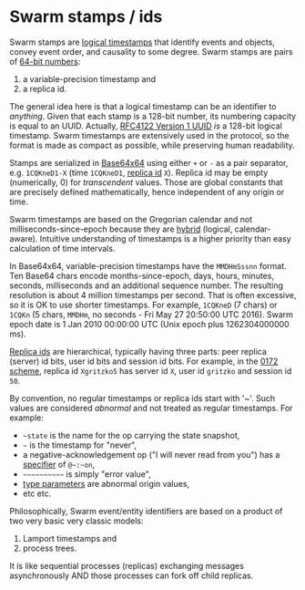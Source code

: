 # Swarm stamps / ids #

Swarm stamps are [logical timestamps][mslamp] that identify events and objects, convey event order, and causality to some degree.
Swarm stamps are pairs of [64-bit numbers](64x64.md):

1. a variable-precision timestamp and
2. a replica id.

The general idea here is that a logical timestamp can be an identifier to *anything*.
Given that each stamp is a 128-bit number, its numbering capacity is equal to an UUID.
Actually, [RFC4122 Version 1 UUID][uuid] *is* a 128-bit logical timestamp.
Swarm timestamps are extensively used in the protocol, so the format is made as compact as possible, while preserving human readability.

Stamps are serialized in [Base64x64](64x64.md) using either `+` or `-` as a pair separator, e.g. `1CQKneD1-X` (time `1CQKneD1`, [replica id](replica.md) `X`).
Replica id may be empty (numerically, 0) for *transcendent* values.
Those are global constants that are precisely defined mathematically, hence independent of any origin or time.

Swarm timestamps are based on the Gregorian calendar and not milliseconds-since-epoch because they are [hybrid][hybrid] (logical, calendar-aware).
Intuitive understanding of timestamps is a higher priority than easy calculation of time intervals.

In Base64x64, variable-precision timestamps have the `MMDHmSssnn` format.
Ten Base64 chars encode months-since-epoch, days, hours, minutes, seconds, milliseconds and an additional sequence number.
The resulting resolution is about 4 million timestamps per second.
That is often excessive, so it is OK to use shorter timestamps.
For example, `1CQKneD` (7 chars) or `1CQKn` (5 chars, `MMDHm`, no seconds - Fri May 27 20:50:00 UTC 2016).
Swarm epoch date is 1 Jan 2010 00:00:00 UTC (Unix epoch plus 1262304000000 ms).

[Replica ids](replica.md) are hierarchical, typically having three parts: peer replica (server) id bits, user id bits and session id bits.
For example, in the [0172 scheme](replica.md), replica id `Xgritzko5` has server id `X`, user id `gritzko` and session id `50`.

By convention, no regular timestamps or replica ids start with '~'.
Such values are considered *abnormal* and not treated as regular timestamps.
For example:
* `~state` is the name for the op carrying the state snapshot,
* `~` is the timestamp for "never",
*  a negative-acknowledgement op ("I will never read from you") has a [specifier](spec.md) of `@~:~on`,
* `~~~~~~~~~~` is simply "error value",
* [type parameters](type-params.md) are abnormal origin values,
* etc etc.

Philosophically, Swarm event/entity identifiers are based on a product of two very basic very classic models:

1. Lamport timestamps and
2. process trees.

It is like sequential processes (replicas) exchanging messages asynchronously AND those processes can fork off child replicas.

[lamport]: https://en.wikipedia.org/wiki/Lamport_timestamps
[hybrid]: https://www.cse.buffalo.edu/tech-reports/2014-04.pdf
[mslamp]: http://research.microsoft.com/en-us/um/people/lamport/pubs/time-clocks.pdf
[uuid]: https://tools.ietf.org/html/rfc4122#section-4.2
